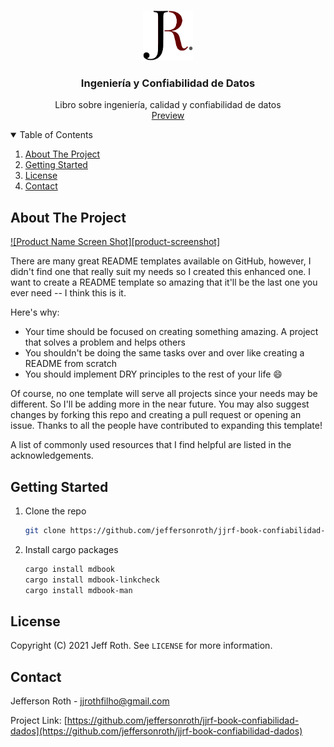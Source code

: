 <!-- PROJECT LOGO -->
<br />
<p align="center">
  <a href="https://github.com/jeffersonroth/jjrf-book-confiabilidad-dados">
    <img src="images/logo.png" alt="Logo" width="80" height="80">
  </a>

  <h3 align="center">Ingeniería y Confiabilidad de Datos</h3>

  <p align="center">
    Libro sobre ingeniería, calidad y confiabilidad de datos
    <br />
    <a href="https://github.com/jeffersonroth/jjrf-book-confiabilidad-dados">Preview</a>
  </p>
</p>



<!-- TABLE OF CONTENTS -->
<details open="open">
  <summary>Table of Contents</summary>
  <ol>
    <li>
      <a href="#about-the-project">About The Project</a>
    </li>
    <li>
      <a href="#getting-started">Getting Started</a>
    </li>
    <li><a href="#license">License</a></li>
    <li><a href="#contact">Contact</a></li>
  </ol>
</details>



<!-- ABOUT THE PROJECT -->
## About The Project

[![Product Name Screen Shot][product-screenshot]](https://example.com)

There are many great README templates available on GitHub, however, I didn't find one that really suit my needs so I created this enhanced one. I want to create a README template so amazing that it'll be the last one you ever need -- I think this is it.

Here's why:
* Your time should be focused on creating something amazing. A project that solves a problem and helps others
* You shouldn't be doing the same tasks over and over like creating a README from scratch
* You should implement DRY principles to the rest of your life :smile:

Of course, no one template will serve all projects since your needs may be different. So I'll be adding more in the near future. You may also suggest changes by forking this repo and creating a pull request or opening an issue. Thanks to all the people have contributed to expanding this template!

A list of commonly used resources that I find helpful are listed in the acknowledgements.



<!-- GETTING STARTED -->
## Getting Started

1. Clone the repo
   ```sh
   git clone https://github.com/jeffersonroth/jjrf-book-confiabilidad-dados.git
   ```
2. Install cargo packages
   ```sh
   cargo install mdbook
   cargo install mdbook-linkcheck
   cargo install mdbook-man
   ```



<!-- LICENSE -->
## License

Copyright (C) 2021 Jeff Roth. See `LICENSE` for more information.



<!-- CONTACT -->
## Contact

Jefferson Roth - jjrothfilho@gmail.com

Project Link: [https://github.com/jeffersonroth/jjrf-book-confiabilidad-dados](https://github.com/jeffersonroth/jjrf-book-confiabilidad-dados)
